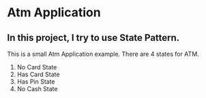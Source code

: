 # Atm Application

## In this project, I try to use State Pattern.

This is a small Atm Application example. There are 4 states for ATM.

1. No Card State
2. Has Card State
3. Has Pin State
4. No Cash State
